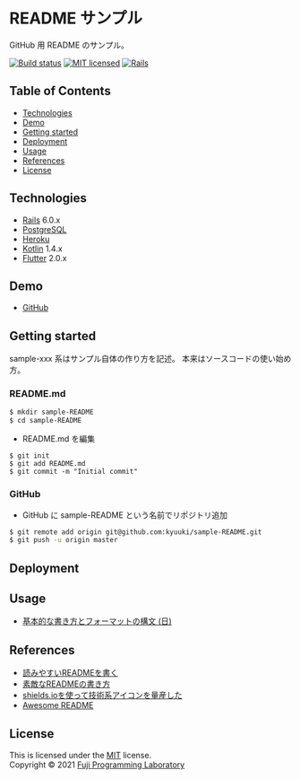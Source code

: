 README サンプル
===============

GitHub 用 README のサンプル。

[![Build status][shield-build]](#)
[![MIT licensed][shield-license]](#)
[![Rails][shield-rails]][rails]

## Table of Contents

* [Technologies](#technologies)
* [Demo](#demo)
* [Getting started](#getting-started)
* [Deployment](#deployment)
* [Usage](#usage)
* [References](#references)
* [License](#license)

## Technologies

* [Rails][rails] 6.0.x
* [PostgreSQL][postgresql]
* [Heroku][heroku]
* [Kotlin][kotlin] 1.4.x
* [Flutter][flutter] 2.0.x

## Demo

* [GitHub](https://github.com/kyuuki/sample-README)

## Getting started

sample-xxx 系はサンプル自体の作り方を記述。
本来はソースコードの使い始め方。

### README.md

```sh
$ mkdir sample-README
$ cd sample-README
```

- README.md を編集

```
$ git init
$ git add README.md
$ git commit -m "Initial commit"
```

### GitHub

- GitHub に sample-README という名前でリポジトリ追加

```sh
$ git remote add origin git@github.com:kyuuki/sample-README.git
$ git push -u origin master
```

## Deployment

## Usage

* [基本的な書き方とフォーマットの構文 (日)](https://docs.github.com/ja/github/writing-on-github/basic-writing-and-formatting-syntax)

## References

* [読みやすいREADMEを書く](https://yakst.com/ja/posts/3859)
* [素敵なREADMEの書き方](https://qiita.com/koeri3/items/f85a617dcb6efebb2cab)
* [shields.ioを使って技術系アイコンを量産した](https://qiita.com/s-yoshiki/items/436bbe1f7160b610b05c)
* [Awesome README](https://github.com/matiassingers/awesome-readme)

## License

This is licensed under the [MIT](https://choosealicense.com/licenses/mit/) license.  
Copyright &copy; 2021 [Fuji Programming Laboratory](https://fuji-labo.com/)



[rails]: https://rubyonrails.org/
[postgresql]: https://www.postgresql.org/
[heroku]: https://www.heroku.com/home

[kotlin]: https://kotlinlang.org/
[flutter]: https://flutter.dev/

[shield-build]: https://img.shields.io/badge/build-passing-brightgreen.svg
[shield-license]: https://img.shields.io/badge/license-MIT-blue.svg
[shield-rails]: https://img.shields.io/badge/-Rails-CC0000.svg?logo=ruby-on-rails&style=flat
